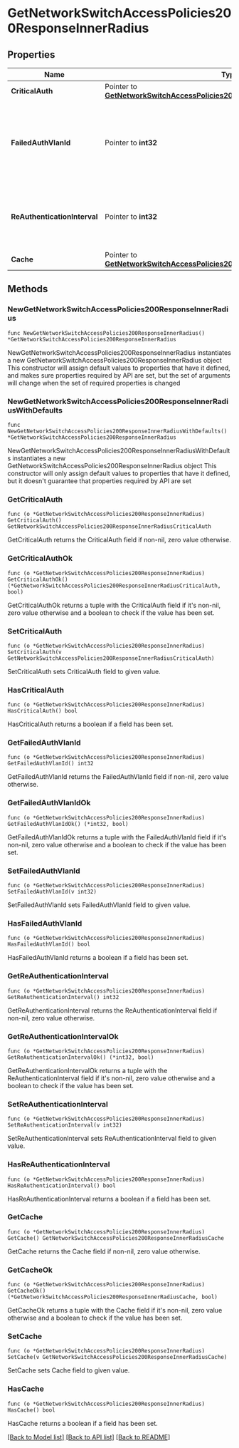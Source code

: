 # GetNetworkSwitchAccessPolicies200ResponseInnerRadius

## Properties

Name | Type | Description | Notes
------------ | ------------- | ------------- | -------------
**CriticalAuth** | Pointer to [**GetNetworkSwitchAccessPolicies200ResponseInnerRadiusCriticalAuth**](GetNetworkSwitchAccessPolicies200ResponseInnerRadiusCriticalAuth.md) |  | [optional] 
**FailedAuthVlanId** | Pointer to **int32** | VLAN that clients will be placed on when RADIUS authentication fails. Will be null if hostMode is Multi-Auth | [optional] 
**ReAuthenticationInterval** | Pointer to **int32** | Re-authentication period in seconds. Will be null if hostMode is Multi-Auth | [optional] 
**Cache** | Pointer to [**GetNetworkSwitchAccessPolicies200ResponseInnerRadiusCache**](GetNetworkSwitchAccessPolicies200ResponseInnerRadiusCache.md) |  | [optional] 

## Methods

### NewGetNetworkSwitchAccessPolicies200ResponseInnerRadius

`func NewGetNetworkSwitchAccessPolicies200ResponseInnerRadius() *GetNetworkSwitchAccessPolicies200ResponseInnerRadius`

NewGetNetworkSwitchAccessPolicies200ResponseInnerRadius instantiates a new GetNetworkSwitchAccessPolicies200ResponseInnerRadius object
This constructor will assign default values to properties that have it defined,
and makes sure properties required by API are set, but the set of arguments
will change when the set of required properties is changed

### NewGetNetworkSwitchAccessPolicies200ResponseInnerRadiusWithDefaults

`func NewGetNetworkSwitchAccessPolicies200ResponseInnerRadiusWithDefaults() *GetNetworkSwitchAccessPolicies200ResponseInnerRadius`

NewGetNetworkSwitchAccessPolicies200ResponseInnerRadiusWithDefaults instantiates a new GetNetworkSwitchAccessPolicies200ResponseInnerRadius object
This constructor will only assign default values to properties that have it defined,
but it doesn't guarantee that properties required by API are set

### GetCriticalAuth

`func (o *GetNetworkSwitchAccessPolicies200ResponseInnerRadius) GetCriticalAuth() GetNetworkSwitchAccessPolicies200ResponseInnerRadiusCriticalAuth`

GetCriticalAuth returns the CriticalAuth field if non-nil, zero value otherwise.

### GetCriticalAuthOk

`func (o *GetNetworkSwitchAccessPolicies200ResponseInnerRadius) GetCriticalAuthOk() (*GetNetworkSwitchAccessPolicies200ResponseInnerRadiusCriticalAuth, bool)`

GetCriticalAuthOk returns a tuple with the CriticalAuth field if it's non-nil, zero value otherwise
and a boolean to check if the value has been set.

### SetCriticalAuth

`func (o *GetNetworkSwitchAccessPolicies200ResponseInnerRadius) SetCriticalAuth(v GetNetworkSwitchAccessPolicies200ResponseInnerRadiusCriticalAuth)`

SetCriticalAuth sets CriticalAuth field to given value.

### HasCriticalAuth

`func (o *GetNetworkSwitchAccessPolicies200ResponseInnerRadius) HasCriticalAuth() bool`

HasCriticalAuth returns a boolean if a field has been set.

### GetFailedAuthVlanId

`func (o *GetNetworkSwitchAccessPolicies200ResponseInnerRadius) GetFailedAuthVlanId() int32`

GetFailedAuthVlanId returns the FailedAuthVlanId field if non-nil, zero value otherwise.

### GetFailedAuthVlanIdOk

`func (o *GetNetworkSwitchAccessPolicies200ResponseInnerRadius) GetFailedAuthVlanIdOk() (*int32, bool)`

GetFailedAuthVlanIdOk returns a tuple with the FailedAuthVlanId field if it's non-nil, zero value otherwise
and a boolean to check if the value has been set.

### SetFailedAuthVlanId

`func (o *GetNetworkSwitchAccessPolicies200ResponseInnerRadius) SetFailedAuthVlanId(v int32)`

SetFailedAuthVlanId sets FailedAuthVlanId field to given value.

### HasFailedAuthVlanId

`func (o *GetNetworkSwitchAccessPolicies200ResponseInnerRadius) HasFailedAuthVlanId() bool`

HasFailedAuthVlanId returns a boolean if a field has been set.

### GetReAuthenticationInterval

`func (o *GetNetworkSwitchAccessPolicies200ResponseInnerRadius) GetReAuthenticationInterval() int32`

GetReAuthenticationInterval returns the ReAuthenticationInterval field if non-nil, zero value otherwise.

### GetReAuthenticationIntervalOk

`func (o *GetNetworkSwitchAccessPolicies200ResponseInnerRadius) GetReAuthenticationIntervalOk() (*int32, bool)`

GetReAuthenticationIntervalOk returns a tuple with the ReAuthenticationInterval field if it's non-nil, zero value otherwise
and a boolean to check if the value has been set.

### SetReAuthenticationInterval

`func (o *GetNetworkSwitchAccessPolicies200ResponseInnerRadius) SetReAuthenticationInterval(v int32)`

SetReAuthenticationInterval sets ReAuthenticationInterval field to given value.

### HasReAuthenticationInterval

`func (o *GetNetworkSwitchAccessPolicies200ResponseInnerRadius) HasReAuthenticationInterval() bool`

HasReAuthenticationInterval returns a boolean if a field has been set.

### GetCache

`func (o *GetNetworkSwitchAccessPolicies200ResponseInnerRadius) GetCache() GetNetworkSwitchAccessPolicies200ResponseInnerRadiusCache`

GetCache returns the Cache field if non-nil, zero value otherwise.

### GetCacheOk

`func (o *GetNetworkSwitchAccessPolicies200ResponseInnerRadius) GetCacheOk() (*GetNetworkSwitchAccessPolicies200ResponseInnerRadiusCache, bool)`

GetCacheOk returns a tuple with the Cache field if it's non-nil, zero value otherwise
and a boolean to check if the value has been set.

### SetCache

`func (o *GetNetworkSwitchAccessPolicies200ResponseInnerRadius) SetCache(v GetNetworkSwitchAccessPolicies200ResponseInnerRadiusCache)`

SetCache sets Cache field to given value.

### HasCache

`func (o *GetNetworkSwitchAccessPolicies200ResponseInnerRadius) HasCache() bool`

HasCache returns a boolean if a field has been set.


[[Back to Model list]](../README.md#documentation-for-models) [[Back to API list]](../README.md#documentation-for-api-endpoints) [[Back to README]](../README.md)


